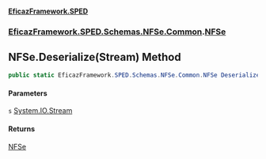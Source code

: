 #### [EficazFramework.SPED](EficazFrameworkSPED.md 'EficazFramework SPED')
### [EficazFramework.SPED.Schemas.NFSe.Common](EficazFramework.SPED.Schemas.NFSe.Common.md 'EficazFramework.SPED.Schemas.NFSe.Common').[NFSe](EficazFramework.SPED.Schemas.NFSe.Common/NFSe.md 'EficazFramework.SPED.Schemas.NFSe.Common.NFSe')

## NFSe.Deserialize(Stream) Method

```csharp
public static EficazFramework.SPED.Schemas.NFSe.Common.NFSe Deserialize(System.IO.Stream s);
```
#### Parameters

<a name='EficazFramework.SPED.Schemas.NFSe.Common.NFSe.Deserialize(System.IO.Stream).s'></a>

`s` [System.IO.Stream](https://docs.microsoft.com/en-us/dotnet/api/System.IO.Stream 'System.IO.Stream')

#### Returns
[NFSe](EficazFramework.SPED.Schemas.NFSe.Common/NFSe.md 'EficazFramework.SPED.Schemas.NFSe.Common.NFSe')